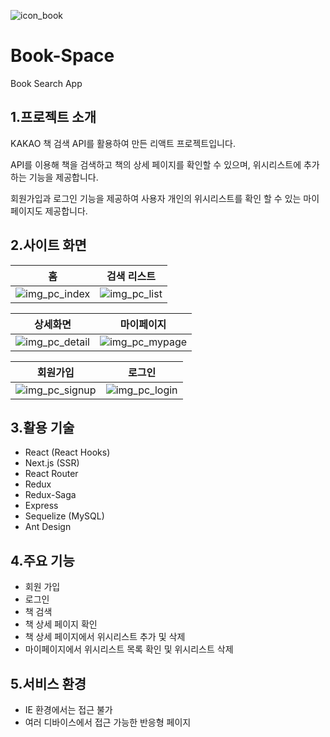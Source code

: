 ![icon_book](https://user-images.githubusercontent.com/23445034/79300480-cee53e80-7f21-11ea-8202-ac555ba2fbc2.png)

# Book-Space
Book Search App

## 1.프로젝트 소개
KAKAO 책 검색 API를 활용하여 만든 리액트 프로젝트입니다.

API를 이용해 책을 검색하고 책의 상세 페이지를 확인할 수 있으며, 위시리스트에 추가하는 기능을 제공합니다.

회원가입과 로그인 기능을 제공하여 사용자 개인의 위시리스트를 확인 할 수 있는 마이페이지도 제공합니다.



## 2.사이트 화면
홈 | 검색 리스트
----- | ----- 
![img_pc_index](https://user-images.githubusercontent.com/23445034/79301390-76fc0700-7f24-11ea-90a1-5226527aa29b.png) | ![img_pc_list](https://user-images.githubusercontent.com/23445034/79301563-de19bb80-7f24-11ea-886e-b1732d718556.png)

상세화면 | 마이페이지
----- | ----- 
![img_pc_detail](https://user-images.githubusercontent.com/23445034/79302017-081fad80-7f26-11ea-8512-24b1821b1616.png) | ![img_pc_mypage](https://user-images.githubusercontent.com/23445034/79301936-cee73d80-7f25-11ea-9cf4-83567248d06c.png)

회원가입 | 로그인
----- | ----- 
![img_pc_signup](https://user-images.githubusercontent.com/23445034/79302075-3a310f80-7f26-11ea-800d-eb8d1f4c10a1.png) | ![img_pc_login](https://user-images.githubusercontent.com/23445034/79302089-4321e100-7f26-11ea-8532-63fb0ccdfc15.png)



## 3.활용 기술
+ React (React Hooks)
+ Next.js (SSR)
+ React Router
+ Redux
+ Redux-Saga
+ Express
+ Sequelize (MySQL)
+ Ant Design



## 4.주요 기능
+ 회원 가입
+ 로그인
+ 책 검색
+ 책 상세 페이지 확인
+ 책 상세 페이지에서 위시리스트 추가 및 삭제
+ 마이페이지에서 위시리스트 목록 확인 및 위시리스트 삭제



## 5.서비스 환경
+ IE 환경에서는 접근 불가
+ 여러 디바이스에서 접근 가능한 반응형 페이지



